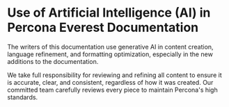 # Use of Artificial Intelligence (AI) in Percona Everest Documentation


The writers of this documentation use generative AI in content creation, language refinement, and formatting optimization, especially in the new additions to the documentation.

We take full responsibility for reviewing and refining all content to ensure it is accurate, clear, and consistent, regardless of how it was created. Our committed team carefully reviews every piece to maintain Percona's high standards.